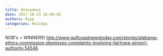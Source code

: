 ```yaml
---
title: Anonymous
date: 2017-10-23 16:40:45
authors: Ripp
categories: Holiday
---
```


 NOB's = WINNERS! http://www.gulfcoastnewstoday.com/stories/alabama-ethics-commission-dismisses-complaints-involving-fairhope-airport-authority,54546